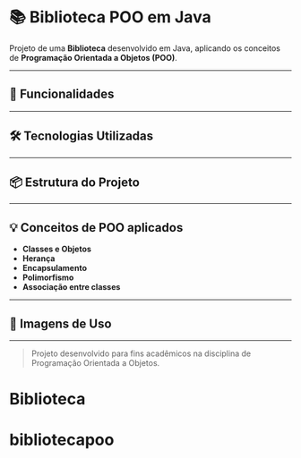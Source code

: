 # 📚 Biblioteca POO em Java

Projeto de uma **Biblioteca** desenvolvido em Java, aplicando os conceitos de **Programação Orientada a Objetos (POO)**. 

---

## 🚀 Funcionalidades


---

## 🛠️ Tecnologias Utilizadas


---

## 📦 Estrutura do Projeto


---


## 💡 Conceitos de POO aplicados

- **Classes e Objetos**
- **Herança**
- **Encapsulamento**
- **Polimorfismo**
- **Associação entre classes**

---

## 📝 Imagens de Uso


---


> Projeto desenvolvido para fins acadêmicos na disciplina de Programação Orientada a Objetos.
# Biblioteca
# bibliotecapoo

